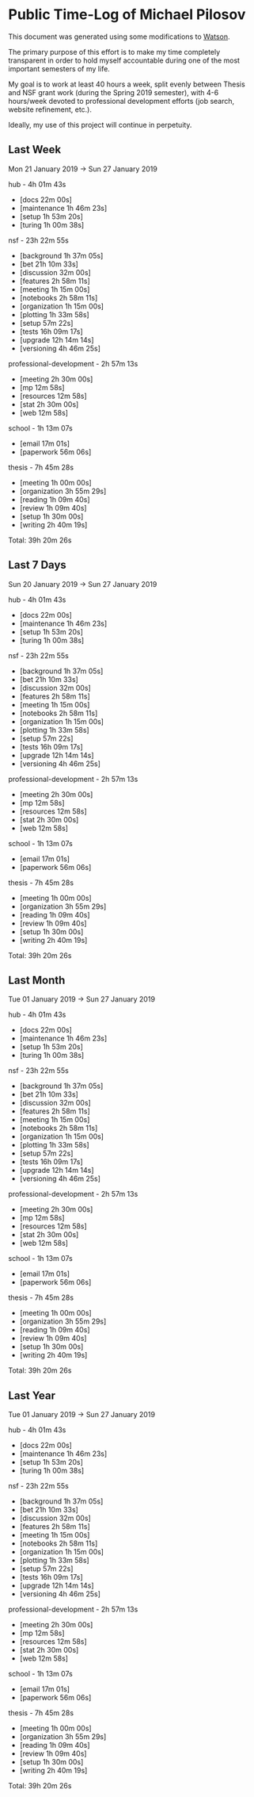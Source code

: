 # Public Time-Log of Michael Pilosov

This document was generated using some modifications to [Watson](https://github.com/TailorDev/Watson).

The primary purpose of this effort is to make my time completely transparent in order to hold myself accountable during one of the most important semesters of my life.

My goal is to work at least 40 hours a week, split evenly between Thesis and NSF grant work (during the Spring 2019 semester), with 4-6 hours/week devoted to professional development efforts (job search, website refinement, etc.). 

Ideally, my use of this project will continue in perpetuity.

## Last Week
Mon 21 January 2019 -> Sun 27 January 2019

hub - 4h 01m 43s
- [docs     22m 00s]  
- [maintenance  1h 46m 23s]  
- [setup  1h 53m 20s]  
- [turing  1h 00m 38s]  

nsf - 23h 22m 55s
- [background  1h 37m 05s]  
- [bet 21h 10m 33s]  
- [discussion     32m 00s]  
- [features  2h 58m 11s]  
- [meeting  1h 15m 00s]  
- [notebooks  2h 58m 11s]  
- [organization  1h 15m 00s]  
- [plotting  1h 33m 58s]  
- [setup     57m 22s]  
- [tests 16h 09m 17s]  
- [upgrade 12h 14m 14s]  
- [versioning  4h 46m 25s]  

professional-development - 2h 57m 13s
- [meeting  2h 30m 00s]  
- [mp     12m 58s]  
- [resources     12m 58s]  
- [stat  2h 30m 00s]  
- [web     12m 58s]  

school - 1h 13m 07s
- [email     17m 01s]  
- [paperwork     56m 06s]  

thesis - 7h 45m 28s
- [meeting  1h 00m 00s]  
- [organization  3h 55m 29s]  
- [reading  1h 09m 40s]  
- [review  1h 09m 40s]  
- [setup  1h 30m 00s]  
- [writing  2h 40m 19s]  

Total: 39h 20m 26s
## Last 7 Days
Sun 20 January 2019 -> Sun 27 January 2019

hub - 4h 01m 43s
- [docs     22m 00s]  
- [maintenance  1h 46m 23s]  
- [setup  1h 53m 20s]  
- [turing  1h 00m 38s]  

nsf - 23h 22m 55s
- [background  1h 37m 05s]  
- [bet 21h 10m 33s]  
- [discussion     32m 00s]  
- [features  2h 58m 11s]  
- [meeting  1h 15m 00s]  
- [notebooks  2h 58m 11s]  
- [organization  1h 15m 00s]  
- [plotting  1h 33m 58s]  
- [setup     57m 22s]  
- [tests 16h 09m 17s]  
- [upgrade 12h 14m 14s]  
- [versioning  4h 46m 25s]  

professional-development - 2h 57m 13s
- [meeting  2h 30m 00s]  
- [mp     12m 58s]  
- [resources     12m 58s]  
- [stat  2h 30m 00s]  
- [web     12m 58s]  

school - 1h 13m 07s
- [email     17m 01s]  
- [paperwork     56m 06s]  

thesis - 7h 45m 28s
- [meeting  1h 00m 00s]  
- [organization  3h 55m 29s]  
- [reading  1h 09m 40s]  
- [review  1h 09m 40s]  
- [setup  1h 30m 00s]  
- [writing  2h 40m 19s]  

Total: 39h 20m 26s
## Last Month
Tue 01 January 2019 -> Sun 27 January 2019

hub - 4h 01m 43s
- [docs     22m 00s]  
- [maintenance  1h 46m 23s]  
- [setup  1h 53m 20s]  
- [turing  1h 00m 38s]  

nsf - 23h 22m 55s
- [background  1h 37m 05s]  
- [bet 21h 10m 33s]  
- [discussion     32m 00s]  
- [features  2h 58m 11s]  
- [meeting  1h 15m 00s]  
- [notebooks  2h 58m 11s]  
- [organization  1h 15m 00s]  
- [plotting  1h 33m 58s]  
- [setup     57m 22s]  
- [tests 16h 09m 17s]  
- [upgrade 12h 14m 14s]  
- [versioning  4h 46m 25s]  

professional-development - 2h 57m 13s
- [meeting  2h 30m 00s]  
- [mp     12m 58s]  
- [resources     12m 58s]  
- [stat  2h 30m 00s]  
- [web     12m 58s]  

school - 1h 13m 07s
- [email     17m 01s]  
- [paperwork     56m 06s]  

thesis - 7h 45m 28s
- [meeting  1h 00m 00s]  
- [organization  3h 55m 29s]  
- [reading  1h 09m 40s]  
- [review  1h 09m 40s]  
- [setup  1h 30m 00s]  
- [writing  2h 40m 19s]  

Total: 39h 20m 26s
## Last Year
Tue 01 January 2019 -> Sun 27 January 2019

hub - 4h 01m 43s
- [docs     22m 00s]  
- [maintenance  1h 46m 23s]  
- [setup  1h 53m 20s]  
- [turing  1h 00m 38s]  

nsf - 23h 22m 55s
- [background  1h 37m 05s]  
- [bet 21h 10m 33s]  
- [discussion     32m 00s]  
- [features  2h 58m 11s]  
- [meeting  1h 15m 00s]  
- [notebooks  2h 58m 11s]  
- [organization  1h 15m 00s]  
- [plotting  1h 33m 58s]  
- [setup     57m 22s]  
- [tests 16h 09m 17s]  
- [upgrade 12h 14m 14s]  
- [versioning  4h 46m 25s]  

professional-development - 2h 57m 13s
- [meeting  2h 30m 00s]  
- [mp     12m 58s]  
- [resources     12m 58s]  
- [stat  2h 30m 00s]  
- [web     12m 58s]  

school - 1h 13m 07s
- [email     17m 01s]  
- [paperwork     56m 06s]  

thesis - 7h 45m 28s
- [meeting  1h 00m 00s]  
- [organization  3h 55m 29s]  
- [reading  1h 09m 40s]  
- [review  1h 09m 40s]  
- [setup  1h 30m 00s]  
- [writing  2h 40m 19s]  

Total: 39h 20m 26s
